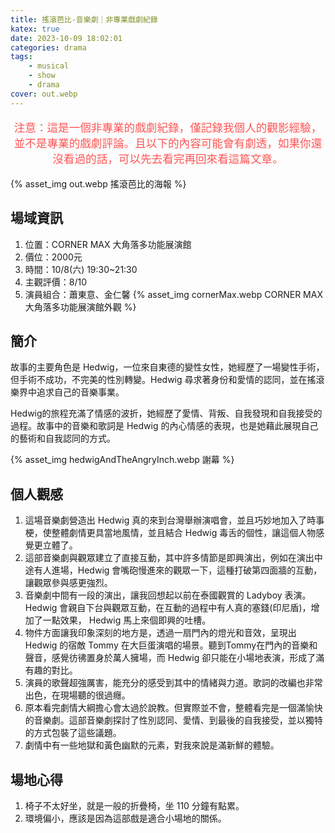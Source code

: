 ```yaml
---
title: 搖滾芭比-音樂劇｜非專業戲劇紀錄
katex: true
date: 2023-10-09 18:02:01
categories: drama
tags:
    - musical
    - show
    - drama
cover: out.webp
---
```


<p style="font-size:1.1rem;color:#f55;text-align:center">
注意：這是一個非專業的戲劇紀錄，僅記錄我個人的觀影經驗，並不是專業的戲劇評論。且以下的內容可能會有劇透，如果你還沒看過的話，可以先去看完再回來看這篇文章。</p>

{% asset_img  out.webp 搖滾芭比的海報 %}

## 場域資訊

1. 位置：CORNER MAX 大角落多功能展演館
2. 價位：2000元
3. 時間：10/8(六) 19:30~21:30
4. 主觀評價：8/10
5. 演員組合：蕭東意、金仁馨
     {% asset_img  cornerMax.webp CORNER MAX 大角落多功能展演館外觀 %}

## 簡介

故事的主要角色是 Hedwig，一位來自東德的變性女性，她經歷了一場變性手術，但手術不成功，不完美的性別轉變。Hedwig 尋求著身份和愛情的認同，並在搖滾樂界中追求自己的音樂事業。

Hedwig的旅程充滿了情感的波折，她經歷了愛情、背叛、自我發現和自我接受的過程。故事中的音樂和歌詞是 Hedwig 的內心情感的表現，也是她藉此展現自己的藝術和自我認同的方式。


{% asset_img hedwigAndTheAngryInch.webp 謝幕 %}

## 個人觀感

1. 這場音樂劇營造出 Hedwig 真的來到台灣舉辦演唱會，並且巧妙地加入了時事梗，使整體劇情更具當地風情，並且結合 Hedwig 毒舌的個性，讓這個人物感覺更立體了。
2. 這部音樂劇與觀眾建立了直接互動，其中許多情節是即興演出，例如在演出中途有人進場，Hedwig 會嘴砲慢進來的觀眾一下，這種打破第四面牆的互動，讓觀眾參與感更強烈。
3. 音樂劇中間有一段的演出，讓我回想起以前在泰國觀賞的 Ladyboy 表演。Hedwig 會親自下台與觀眾互動，在互動的過程中有人真的塞錢(印尼盾)，增加了一點效果， Hedwig 馬上來個即興的吐槽。
4. 物件方面讓我印象深刻的地方是，透過一扇門內的燈光和音效，呈現出 Hedwig 的宿敵 Tommy 在大巨蛋演唱的場景。聽到Tommy在門內的音樂和聲音，感覺彷彿置身於萬人擁場，而 Hedwig 卻只能在小場地表演，形成了滿有趣的對比。
5. 演員的歌聲超強厲害，能充分的感受到其中的情緒與力道。歌詞的改編也非常出色，在現場聽的很過癮。
6. 原本看完劇情大綱擔心會太過於說教。但實際並不會，整體看完是一個滿愉快的音樂劇。這部音樂劇探討了性別認同、愛情、到最後的自我接受，並以獨特的方式包裝了這些議題。
7. 劇情中有一些地獄和黃色幽默的元素，對我來說是滿新鮮的體驗。

## 場地心得

1. 椅子不太好坐，就是一般的折疊椅，坐 110 分鐘有點累。
2. 環境偏小，應該是因為這部戲是適合小場地的關係。
